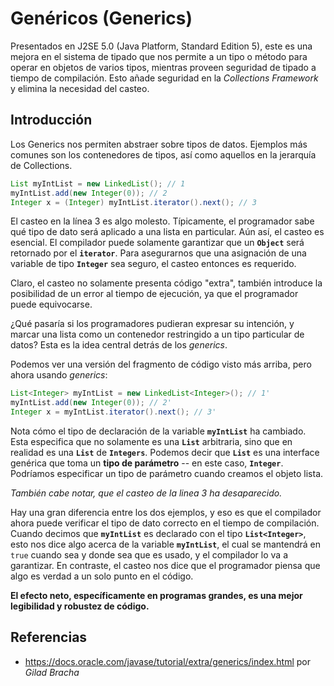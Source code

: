 # Genéricos (Generics)

Presentados en J2SE 5.0 (Java Platform, Standard Edition 5), este es una mejora en el sistema de tipado que nos permite a un tipo o método para operar en objetos de varios tipos, mientras proveen seguridad de tipado a tiempo de compilación. Esto añade seguridad en la *Collections Framework* y elimina la necesidad del casteo.

## Introducción

Los Generics nos permiten abstraer sobre tipos de datos. Ejemplos más comunes son los contenedores de tipos, así como aquellos en la jerarquía de Collections.

``` java
List myIntList = new LinkedList(); // 1
myIntList.add(new Integer(0)); // 2
Integer x = (Integer) myIntList.iterator().next(); // 3
```

El casteo en la línea 3 es algo molesto. Típicamente, el programador sabe qué tipo de dato será aplicado a una lista en particular. Aún así, el casteo es esencial. El compilador puede solamente garantizar que un **`Object`** será retornado por el **`iterator`**. Para asegurarnos que una asignación de una variable de tipo **`Integer`** sea seguro, el casteo entonces es requerido.

Claro, el casteo no solamente presenta código "extra", también introduce la posibilidad de un error al tiempo de ejecución, ya que el programador puede equivocarse.

¿Qué pasaría si los programadores pudieran expresar su intención, y marcar una lista como un contenedor restringido a un tipo particular de datos? Esta es la idea central detrás de los *generics*.

Podemos ver una versión del fragmento de código visto más arriba, pero ahora usando *generics*:

``` java
List<Integer> myIntList = new LinkedList<Integer>(); // 1'
myIntList.add(new Integer(0)); // 2'
Integer x = myIntList.iterator().next(); // 3'
```

Nota cómo el tipo de declaración de la variable **`myIntList`** ha cambiado. Esta especifica que no solamente es una **`List`** arbitraria, sino que en realidad es una **`List`** de **`Integers`**. Podemos decir que **`List`** es una interface genérica que toma un **tipo de parámetro** -- en este caso, **`Integer`**. Podríamos especificar un tipo de parámetro cuando creamos el objeto lista.

*También cabe notar, que el casteo de la linea 3 ha desaparecido.*

Hay una gran diferencia entre los dos ejemplos, y eso es que el compilador ahora puede verificar el tipo de dato correcto en el tiempo de compilación.  Cuando decimos que **`myIntList`** es declarado con el tipo **`List<Integer>`**, esto nos dice algo acerca de la variable **`myIntList`**,  el cual se mantendrá en `true` cuando sea y donde sea que es usado, y el compilador lo va a garantizar. En contraste, el casteo nos dice que el programador piensa que algo es verdad a un solo punto en el código.

**El efecto neto, específicamente en programas grandes, es una mejor legibilidad y robustez de código.**

## Referencias
- https://docs.oracle.com/javase/tutorial/extra/generics/index.html por *Gilad Bracha*